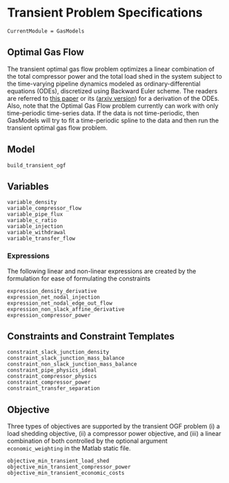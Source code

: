 # Transient Problem Specifications

```@meta
CurrentModule = GasModels
```

## Optimal Gas Flow 

The transient optimal gas flow problem optimizes a linear combination of the total compressor power and the total load shed in the system subject to the time-varying pipeline dynamics modeled as ordinary-differential equations (ODEs), discretized using Backward Euler scheme. The readers are referred to [this paper](https://ieeexplore.ieee.org/abstract/document/8412133/) or its ([arxiv version](https://arxiv.org/pdf/1803.07156)) for a derivation of the ODEs. Also, note that the Optimal Gas Flow problem currently can work with only time-periodic time-series data. If the data is not time-periodic, then GasModels will try to fit a time-periodic spline to the data and then run the transient optimal gas flow problem.

## Model 

```@docs 
build_transient_ogf
```

## Variables 

```@docs 
variable_density
variable_compressor_flow
variable_pipe_flux
variable_c_ratio
variable_injection
variable_withdrawal
variable_transfer_flow
```

### Expressions 

The following linear and non-linear expressions are created by the formulation for ease of formulating the constraints

```@docs 
expression_density_derivative
expression_net_nodal_injection
expression_net_nodal_edge_out_flow
expression_non_slack_affine_derivative
expression_compressor_power
```

## Constraints and Constraint Templates

```@docs 
constraint_slack_junction_density
constraint_slack_junction_mass_balance
constraint_non_slack_junction_mass_balance
constraint_pipe_physics_ideal
constraint_compressor_physics
constraint_compressor_power
constraint_transfer_separation
```

## Objective 

Three types of objectives are supported by the transient OGF problem (i) a load shedding objective, (ii) a compressor power objective, and (iii)  a linear combination of both controlled by the optional argument `economic_weighting` in the Matlab static file. 

```@docs 
objective_min_transient_load_shed
objective_min_transient_compressor_power
objective_min_transient_economic_costs
```